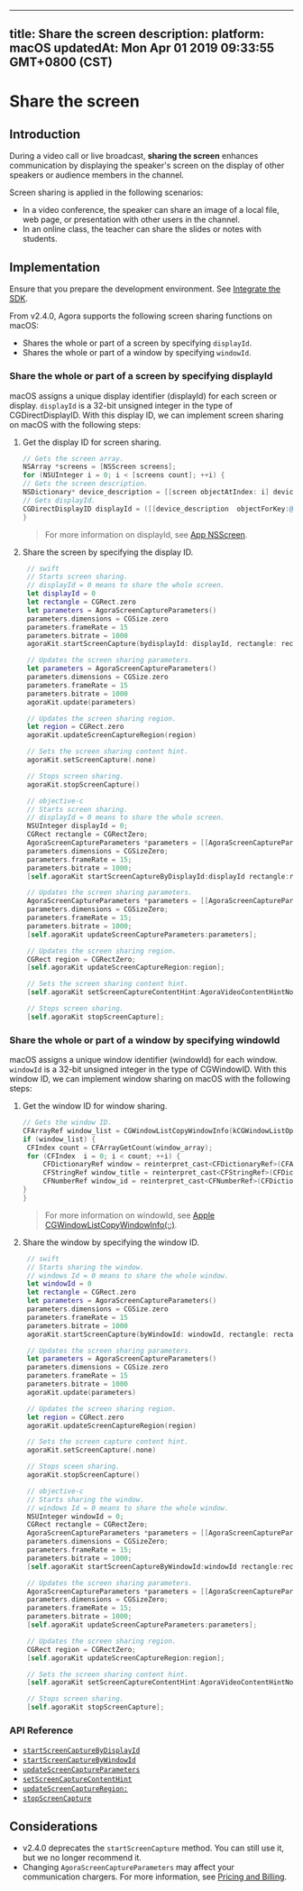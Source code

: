 
---
title: Share the screen
description: 
platform: macOS
updatedAt: Mon Apr 01 2019 09:33:55 GMT+0800 (CST)
---
# Share the screen
## Introduction

During a video call or live broadcast, **sharing the screen** enhances communication by displaying the speaker's screen on the display of other speakers or audience members in the channel.

Screen sharing is applied in the following scenarios:

- In a video conference, the speaker can share an image of a local file, web page, or presentation with other users in the channel.
- In an online class, the teacher can share the slides or notes with students.

## Implementation

Ensure that you prepare the development environment. See [Integrate the SDK](../../en/Video/mac_video.md).

From v2.4.0, Agora supports the following screen sharing functions on macOS:

- Shares the whole or part of a screen by specifying `displayId`.
- Shares the whole or part of a window by specifying `windowId`.

### Share the whole or part of a screen by specifying displayId

macOS assigns a unique display identifier (displayId) for each screen or display. `displayId` is a 32-bit unsigned integer in the type of CGDirectDisplayID. With this display ID, we can implement screen sharing on macOS with the following steps:

1. Get the display ID for screen sharing.

   ```objective-c
   // Gets the screen array.
   NSArray *screens = [NSScreen screens];
   for (NSUInteger i = 0; i < [screens count]; ++i) {
   // Gets the screen description.
   NSDictionary* device_description = [[screen objectAtIndex: i] deviceDescription];
   // Gets displayId.
   CGDirectDisplayID displayId = ([[device_description  objectForKey:@"NSScreenNumber"] intValue]);
   }
   ```

   > For more information on displayId, see [App NSScreen](https://developer.apple.com/documentation/appkit/nsscreen).

2. Share the screen by specifying the display ID.

   ```swift
    // swift
    // Starts screen sharing.
    // displayId = 0 means to share the whole screen.
    let displayId = 0
    let rectangle = CGRect.zero
    let parameters = AgoraScreenCaptureParameters()
    parameters.dimensions = CGSize.zero
    parameters.frameRate = 15
    parameters.bitrate = 1000
    agoraKit.startScreenCapture(bydisplayId: displayId, rectangle: rectangle, parameters: parameters)
   
    // Updates the screen sharing parameters.
    let parameters = AgoraScreenCaptureParameters()
    parameters.dimensions = CGSize.zero
    parameters.frameRate = 15
    parameters.bitrate = 1000
    agoraKit.update(parameters)
   
    // Updates the screen sharing region.
    let region = CGRect.zero
    agoraKit.updateScreenCaptureRegion(region)
   
    // Sets the screen sharing content hint.
    agoraKit.setScreenCapture(.none)
   
    // Stops screen sharing.
    agoraKit.stopScreenCapture()
   
   ```

   ```objective-c
    // objective-c
    // Starts screen sharing.
    // displayId = 0 means to share the whole screen.
    NSUInteger displayId = 0;
    CGRect rectangle = CGRectZero;
    AgoraScreenCaptureParameters *parameters = [[AgoraScreenCaptureParameters alloc] init];
    parameters.dimensions = CGSizeZero;
    parameters.frameRate = 15;
    parameters.bitrate = 1000;
    [self.agoraKit startScreenCaptureByDisplayId:displayId rectangle:rectangle parameters:parameters];
   
    // Updates the screen sharing parameters.
    AgoraScreenCaptureParameters *parameters = [[AgoraScreenCaptureParameters alloc] init];
    parameters.dimensions = CGSizeZero;
    parameters.frameRate = 15;
    parameters.bitrate = 1000;
    [self.agoraKit updateScreenCaptureParameters:parameters];
   
    // Updates the screen sharing region.
    CGRect region = CGRectZero;
    [self.agoraKit updateScreenCaptureRegion:region];
   
    // Sets the screen sharing content hint.
    [self.agoraKit setScreenCaptureContentHint:AgoraVideoContentHintNone];
   
    // Stops screen sharing.
    [self.agoraKit stopScreenCapture];
   ```

### Share the whole or part of a window by specifying windowId

macOS assigns a unique window identifier (windowId) for each window. `windowId` is a 32-bit unsigned integer in the type of CGWindowID. With this window ID, we can implement window sharing on macOS with the following steps:

1. Get the window ID for window sharing.

   ```objective-c
   // Gets the window ID.
   CFArrayRef window_list = CGWindowListCopyWindowInfo(kCGWindowListOptionOnScreenOnly | kCGWindowListExcludeDesktopElements, kCGNullWindowID);
   if (window_list) {
    CFIndex count = CFArrayGetCount(window_array);
    for (CFIndex  i = 0; i < count; ++i) {
        CFDictionaryRef window = reinterpret_cast<CFDictionaryRef>(CFArrayAtIndex(window_array, i));
        CFStringRef window_title = reinterpret_cast<CFStringRef>(CFDictionaryGetValue(window, kCGWindowName));
        CFNumberRef window_id = reinterpret_cast<CFNumberRef>(CFDictionaryGetValue(window, kCGWindowNumber));
   }
   }
   ```

   > For more information on windowId, see [Apple CGWindowListCopyWindowInfo(::)](https://developer.apple.com/documentation/coregraphics/1455137-cgwindowlistcopywindowinfo).

2. Share the window by specifying the window ID.

   ```swift
    // swift
    // Starts sharing the window.
    // windows Id = 0 means to share the whole window.
    let windowId = 0
    let rectangle = CGRect.zero
    let parameters = AgoraScreenCaptureParameters()
    parameters.dimensions = CGSize.zero
    parameters.frameRate = 15
    parameters.bitrate = 1000
    agoraKit.startScreenCapture(byWindowId: windowId, rectangle: rectangle, parameters: parameters)
   
    // Updates the screen sharing parameters.
    let parameters = AgoraScreenCaptureParameters()
    parameters.dimensions = CGSize.zero
    parameters.frameRate = 15
    parameters.bitrate = 1000
    agoraKit.update(parameters)
   
    // Updates the screen sharing region.
    let region = CGRect.zero
    agoraKit.updateScreenCaptureRegion(region)
   
    // Sets the screen capture content hint.
    agoraKit.setScreenCapture(.none)
   
    // Stops sceen sharing.
    agoraKit.stopScreenCapture()
   ```

   ```objective-c
    // objective-c
    // Starts sharing the window.
    // windows Id = 0 means to share the whole window.
    NSUInteger windowId = 0;
    CGRect rectangle = CGRectZero;
    AgoraScreenCaptureParameters *parameters = [[AgoraScreenCaptureParameters alloc] init];
    parameters.dimensions = CGSizeZero;
    parameters.frameRate = 15;
    parameters.bitrate = 1000;
    [self.agoraKit startScreenCaptureByWindowId:windowId rectangle:rectangle parameters:parameters];
   
    // Updates the screen sharing parameters.
    AgoraScreenCaptureParameters *parameters = [[AgoraScreenCaptureParameters alloc] init];
    parameters.dimensions = CGSizeZero;
    parameters.frameRate = 15;
    parameters.bitrate = 1000;
    [self.agoraKit updateScreenCaptureParameters:parameters];
   
    // Updates the screen sharing region.
    CGRect region = CGRectZero;
    [self.agoraKit updateScreenCaptureRegion:region];
   
    // Sets the screen sharing content hint.
    [self.agoraKit setScreenCaptureContentHint:AgoraVideoContentHintNone];
   
    // Stops screen sharing.
    [self.agoraKit stopScreenCapture];
   ```

  
### API Reference
* [`startScreenCaptureByDisplayId`](https://docs.agora.io/en/Video/API%20Reference/oc/v2.4/Classes/AgoraRtcEngineKit.html#//api/name/startScreenCaptureByDisplayId:rectangle:parameters:)
* [`startScreenCaptureByWindowId`](https://docs.agora.io/en/Video/API%20Reference/oc/v2.4/Classes/AgoraRtcEngineKit.html#//api/name/startScreenCaptureByWindowId:rectangle:parameters:)
* [`updateScreenCaptureParameters`](https://docs.agora.io/en/Video/API%20Reference/oc/v2.4/Classes/AgoraRtcEngineKit.html#//api/name/updateScreenCaptureParameters:)
* [`setScreenCaptureContentHint`](https://docs.agora.io/en/Video/API%20Reference/oc/v2.4/Classes/AgoraRtcEngineKit.html#//api/name/setScreenCaptureContentHint:)
* [`updateScreenCaptureRegion:`](https://docs.agora.io/en/Video/API%20Reference/oc/v2.4/Classes/AgoraRtcEngineKit.html#//api/name/updateScreenCaptureRegion:)
* [`stopScreenCapture`](https://docs.agora.io/en/Video/API%20Reference/oc/v2.4/Classes/AgoraRtcEngineKit.html#//api/name/stopScreenCapture)

## Considerations

- v2.4.0 deprecates the `startScreenCapture` method. You can still use it, but we no longer recommend it.
- Changing `AgoraScreenCaptureParameters` may affect your communication chargers. For more information, see [Pricing and Billing](../../en/Agora%20Platform/billing_faq.md).
